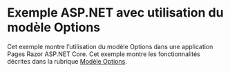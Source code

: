# <a name="aspnet-using-options-sample"></a>Exemple ASP.NET avec utilisation du modèle Options

Cet exemple montre l’utilisation du modèle Options dans une application Pages Razor ASP.NET Core. Cet exemple montre les fonctionnalités décrites dans la rubrique [Modèle Options](https://docs.microsoft.com/aspnet/core/fundamentals/configuration/options).

